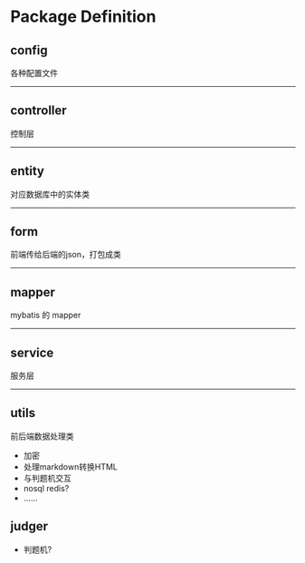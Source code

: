 # Package Definition

## config
各种配置文件

---
## controller
控制层

---
## entity
对应数据库中的实体类

---
## form
前端传给后端的json，打包成类

---
## mapper
mybatis 的 mapper

---
## service
服务层

---
## utils
前后端数据处理类

- 加密
- 处理markdown转换HTML
- 与判题机交互
- nosql redis? 
- ......

## judger

- 判题机? 
